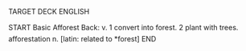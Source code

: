 TARGET DECK
ENGLISH

START
Basic
Afforest
Back: v. 1 convert into forest. 2 plant with trees.  afforestation n. [latin: related to *forest]
END
